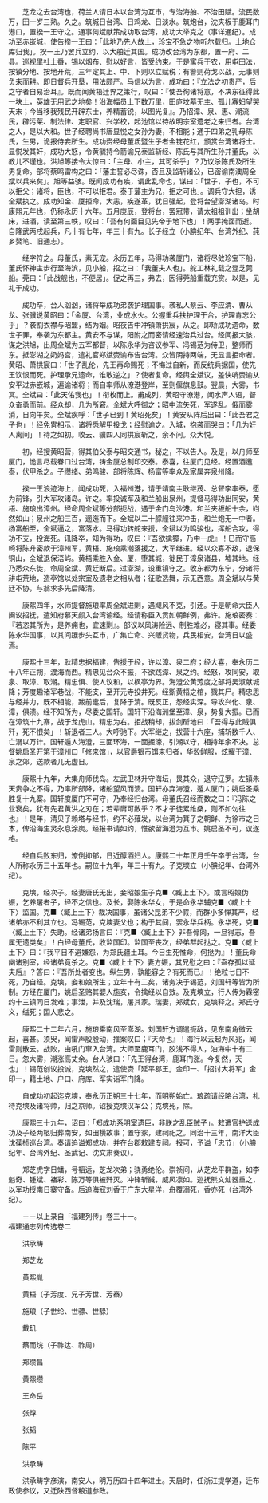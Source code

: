 <!-- { "loadSidebar": true } -->
　　芝龙之去台湾也，荷兰人请日本以台湾为互市，专治海舶、不治田赋。流民数万，田一岁三熟。久之。筑城日台湾、日鸡龙、日淡水。筑炮台，沈夹板于鹿耳门港口，置揆一王守之。通事何斌献策成功取台湾，成功大举克之（事详通纪）。成功至赤嵌城，使告揆一王曰：「此地乃先人故土，珍宝不急之物听尔载归。土地仓库归我」。揆一王乃罢兵立约，以大舶迁其国。成功改台湾为东都，置一府、二县。巡视里社土番，锡以烟布、慰以好言，皆受约束。于是寓兵于农，用屯田法，按镇分地、按地开荒，三年定其上、中、下则以立赋税；有警则荷戈以战，无事则负耒而耕。即日督兵开垦，用法颇严。马信以为言，成功曰：『立法之初贵严，后之守者自易治耳』。既而闻黄梧迁界之策行，叹曰：『使吾徇诸将意，不决东征得此一块土，英雄无用武之地矣！沿海幅员上下数万里，田庐坟墓无主、孤儿寡妇望哭天末；今当移我残民开辟东士，养精蓄锐，以图光复』。乃招漳、泉、惠、潮流民，辟污莱、制法律、定职官、兴学校，起池馆以待故明宗室遗老之来归者。台湾之人，是以大和。世子经聘尚书唐显悦之女孙为妻，不相能；通于四弟之乳母陈氏，生男，诡报侍妾所生。成功赍经母董氐暨生子者金锭花红，颁赏台湾诸将士。显悦发其奸，成功大怒，令黄毓持令箭谕兄泰监斩经、陈氏与其所生孙并董氏，以教儿不谨也。洪旭等接令大惊曰：「主母、小主，其可杀乎」？乃议杀陈氏及所生男复命。部将蔡鸣雷构之曰：「藩主誓必尽诛，否且及监斩诸公，已密谕南澳周全斌以兵来矣」。旭等益骇。既闻成功有疾，谓此乱命也，谋曰：「世子，子也，不可以拒父；诸将，臣也，不可以拒君。泰于藩主为兄，拒之可也」。调兵守大担，诱全斌执之。成功知金、厦拒命，大恚，疾遂革，犹日强起，登将台望澎湖诸岛。时康熙元年也，仍称永历十六年。五月庚辰，登将台，罢冠带，请太祖祖训出；坐胡床，进酒，读至第三帙，叹曰：「吾有何面目见先帝于地下也」！两手掩面而逝。自隆武丙戌起兵，凡十有七年，年三十有九。长子经立（小腆纪年、台湾外纪、莼乡赘笔、旧通志）。

　　经字符之。母董氏，素无宠。永历五年，马得功袭厦门，诸将尽敛珍宝下船，董氏怀神主步行至海滨，见小船，招之曰：「我董夫人也」。舵工林礼载之登芝莞船。莞曰：「此战舰也，不便居」。促之再三，弗去，因得莞船重载充赏。以是，见礼于成功。

　　成功卒，台人汹汹，诸将举成功弟袭护理国事。袭私人蔡云、李应清、曹从龙、张骥说黄昭曰：「金厦、台湾，业成水火。公握重兵扶护理于台，护理肯忘公乎」？袭割衣襟与昭盟，结为姻。昭夜告中冲镇萧拱宸，从之。即矫成功遗命，数世子罪，奉袭为东都主。黄安不与谋，阳附之而密请经速治兵过台。经闻报大骇，谋之洪旭，出周全斌为五军都督，以陈永华为咨议参军、冯锡范为侍卫，整师而东。抵澎湖之奶妈宫，遣礼官郑斌赍谕布告台湾。众皆阴持两端，无显言拒命者。黄昭、萧拱宸曰：「世子乱伦，先王再命赐死；不悔过自新，而反统兵据国，使先王饮恨而死。护理承兄遗命，谁敢逆之」？使者复命。经舆全斌议，差快哨赍谕从安平过赤嵌城，遍谕诸将；而自率师从潦港登岸，至则偃旗息鼓。翌晨，大雾，书冥。全斌曰：「此天佑我也」！衔枚而上。甫成列，黄昭守潦港，闻水声人语，督众奋勇而前。经众却，几为所窘。全斌大呼御之；昭中流矢死，军遂乱。俄而雾消，日向午矣。全斌疾呼：「世子已到！黄昭死矣」！黄安从阵后出曰：「此吾君之子也」！经免冑相示，诸将悉解甲投戈；经慰谕之。入城，抱袭而哭曰：「几为奸人离间」！待之如初。收云、骥四人同拱宸斩之，余不问。众大悦。

　　初，经搜黄昭营，得其伯父泰与昭交通书，秘之，不以告人。及是，以舟师至厦门，诡言尽载眷口过台湾，铸金厦总制印交泰。泰喜，往厦门见经。经置酒邀泰，伏甲杀之。子缵绪、弟鸣骏、部将陈辉、杨富等率众及家属奔泉州降。

　　揆一王浪迹海上，闻成功死，入福州港，请于靖南主耿继茂、总督李率泰，愿为前锋，引大军攻诸岛。许之。率投诚军及和兰船出泉州，提督马得功出同安，黄梧、施琅出漳州。经命周全斌等分部扼战，遇于金门鸟沙港。和兰夹板船十余，岿然如山；泉州之船三百，逦迤而下。全斌以二十艨艟往来冲击，和兰炮无一中者。杨富船至，全斌逼之，富落水。马得功转舵来援，全斌以为鸣骏也，挥船合攻，得功不支，投海死。讯降卒，知为得功，叹曰：『吾欲擒獐，乃中一虎』！巳而守高崎将陈升密款于漳州军，黄梧、施琅乘潮落援之，大军继进。经以众寡不敌，退保铜山，全斌退保浯屿。黄梧乘胜入金、厦，堕其城，徙民于漳泉诸县，墟其地。经乃悉众东徙，命周全斌、黄廷断后。过澎湖，设重镇守之。收东都为东宁，分诸将耕屯荒地，造亭馆以处宗室及遗老之相从者；征歌选舞，示无西意。周全斌以与黄廷不协，与翁求多先后降清。

　　康熙四年，水师提督施琅率周全斌进剿，遇飓风不克，引还。于是朝命大臣人闽议招抚，遣知府慕天颜入台湾谕经。经请称臣入贡如朝鲜例，弗许。施琅密奏：『若恣其所为，是养痈也，宜速剿』。部议以风涛险远、制胜难必，寝其事。经委陈永华国事，以其间踞步头互市，广集亡命、兴贩货物，兵民相安，台湾日以盛焉。

　　康熙十三年，耿精忠据福建，告援于经，许以漳、泉二府；经大喜，奉永历二十八年正朔，渡海而西。精忠见台众不振，不欲践漳、泉之约。经怒，攻同安，取泉、取漳、取潮。精忠惧、使人议和，以枫亭为界。海澄公黄芳度之部将吴淑献城降；芳度趣诸军巷战，不能支，至开元寺投井死。经斲黄梧之棺，戮其尸。精忠思与经并力，既不相能，跋前疐后，复降于清。既反正，怨经实深。导攻兴化、泉、漳，俱溃。经不知所为，尽委之国轩。国轩下沿海洲堡至漳、泉，势复大振。已而在漳筑十九寨，战于龙虎山。精忠为右。拒战稍却，拔剑斫地曰：「吾得与此贼俱歼，死不恨矣」！斩退者三人。大呼驰下。大军继之，拔营十六座，捕斩数千人、亡溺以万计。国轩遁人海澄，三面环海，一面掘濠，引潮以守，相持年余不决。总督姚启圣开第于漳州曰「修来馆」，以官爵银币饵来归者，华彀鲜服，炫耀于漳、泉之郊。送款者几无虚日。

　　康熙十九年，大集舟师伐岛。左武卫林升守海坛，畏其众，退守辽罗。左镇朱天贵争之不得，乃率所部降，诸船望风而溃。国轩亦弃海澄，遁人厦门；姚启圣乘胜复十九寨。国轩度厦门不可守，乃奉经归台湾。母董氏召经而数之曰：『冯陈之业衰矣，犹有先君黄洪之刃在；若辈庸可赦乎？不才子徒累维桑，则不如勿往也』！是年，清贝子赖塔与经书，约不必薙发，以台湾为箕子之朝鲜、为徐市之日本，俾沿海生灵永息涂炭。经报书请如约，惟欲留海澄为互市。姚启圣不可，议遂格。

　　经自兵败东归，潦倒抑郁，日近醇酒妇人。康熙二十年正月壬午卒于台湾，台人所称永历三十五年也。嗣位十九年，年三十有九。子克塽立（小腆纪年、台湾外纪）。

　　克塽，经次子。经妻唐氏无出，妾昭娘生子克■〈臧上土下〉。或言昭娘伪娠，乞养屠者子，经不之信也。及长，娶陈永华女，于是命永华辅克■〈臧上土下〉监国。克■〈臧上土下〉裁决国事，虽诸父昆弟不少假，而群小多惮其严，经诸弟亦不利其立也。冯锡范，克塽妻父也；构于其间，罢永华兵柄。永华死，克■〈臧上土下〉失助。经诸弟扬言曰：『克■〈臧上土下〉非吾骨肉，一旦得志，吾属无遗类矣』！白经母董氏，收监国印。监国至丧次，经弟群起挞之。克■〈臧上土下〉曰：『我平日不避嫌怨，为郑氏疆土耳。今日生死惟命，何挞为』！董氏命幽诸别室，经诸弟竟杀之。克■〈臧上土下〉妻方娠，其兄慰之曰：『盍存孤以延夫后』？答曰：『吾所处者变也。纵生男，孰能容之？有死而已』！绝粒七日不死，乃自经。克塽，妾和娘所生；立年十有二矣，诸务决于锡范，刘国轩等皆为所制。方经在厦门，姚启圣赂其嬖人施亥，令擒经以自效。及克塽立，行人传为霖密约十三镇同日发难；事泄，并及沈瑞，屠其家。瑞妻，郑斌女，克塽释之。郑氏守义，缢死；国人悲之。

　　康熙二十二年六月，施琅乘南风至澎湖。刘国轩方调遣扼敌，见东南角微云起，喜甚。须臾，闻雷声殷殷动，推案叹曰；『天命也』！海行以云起为风兆，闻雷则散云。战败，由吼门窜入台湾。大师至鹿耳门，胶浅不得人，泊海中十有二日。忽大雾，潮涨高丈余。台人骇曰：「先王得台湾，鹿耳门涨。今复然，天也」！锡范创议投诚，克塽然之，遣使赍「延平郡王」金印一、「招讨大将军」金印一，籍土地、户口、府库、军实诣军门降。

　　自成功初起迄克塽，奉永历正朔三十七年，而明朔始亡。琅疏请经略台湾，礼待克塽及诸将帅，归之京师。诏授克塽汉军公；克塽死，除。

　　康熙三十九年，诏曰：「郑成功系明室遗臣，非朕之乱臣贼子」。敕遣官护送成功及子经两柩归葬南安，如田横故事；置守冢，建祠祀之。同治十三年，南洋大臣沈葆桢巡台湾。奏请追谥郑成功，并在台郡敕建专祠。报可，予谥「忠节」（小腆纪年、台湾外纪、圣武记、沈文肃奏议）。

　　郑芝虎字日蟠，号韬远，芝龙次弟；骁勇绝伦。崇祯间，从芝龙平群盗，如李魁奇、锺斌、褚彩、陈万等俱被歼灭。冲锋斩馘，威风凛如。巡抚熊文灿器重之，以军功授南日寨守备。后追海寇刘香于广东大星洋，舟覆溺死，香亦死（台湾外纪）。

　　－－以上录自「福建列传」卷三十一。  
福建通志列传选卷二

　　洪承畴

　　郑芝龙

　　黄熙胤

　　黄梧（子芳度、兄子芳世、芳泰）

　　施琅（子世纶、世骠、世騄）

　　戴玑

　　蔡而烷（子祚达、祚周）

　　郑缵昌

　　黄熙缵

　　王命岳

　　张焞

　　张韬

　　陈平

　　洪承畴

　　洪承畴字彦演，南安人，明万历四十四年进土。天启时，任浙江提学道，迁布政使参议，又迁陕西督粮道参政。


